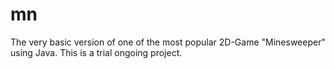 # mn
The very basic version of one of the most popular 2D-Game "Minesweeper" using Java.
This is a trial ongoing project.
